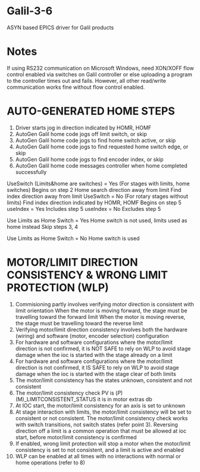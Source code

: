 Galil-3-6
=========

ASYN based EPICS driver for Galil products

Notes
=====

If using RS232 communication on Microsoft Windows, need XON/XOFF flow control enabled via switches on Galil controller or else uploading
a program to the controller times out and fails. However, all other read/write communication works fine without flow control enabled.

AUTO-GENERATED HOME STEPS
=========================
1. Driver starts jog in direction indicated by HOMR, HOMF
2. AutoGen Galil home code jogs off limit switch, or skip
3. AutoGen Galil home code jogs to find home switch active, or skip
4. AutoGen Galil home code jogs to find requested home switch edge, or skip
5. AutoGen Galil home code jogs to find encoder index, or skip
6. AutoGen Galil home code messages controller when home completed successfully

UseSwitch (Limits&home are switches) = Yes (For stages with limits, home switches)
Begins on step 2
Home search direction away from limit
Find index direction away from limit
UseSwitch = No (For rotary stages without limits)
Find index direction indicated by HOMR, HOMF
Begins on step 5
useIndex = Yes
Includes step 5
useIndex = No
Excludes step 5

Use Limits as Home Switch = Yes
Home switch is not used, limits used as home instead
Skip steps 3, 4

Use Limits as Home Switch = No
Home switch is used

MOTOR/LIMIT DIRECTION CONSISTENCY & WRONG LIMIT PROTECTION (WLP)
================================================================
1. Commisioning partly involves verifying motor direction is consistent with limit orientation
   When the motor is moving forward, the stage must be travelling toward the forward limit
   When the motor is moving reverse, the stage must be travelling toward the reverse limit
2. Verifying motor/limit direction consistency involves both the hardware (wiring) and software
   (motor, encoder selection) configuration
3. For hardware and software configurations where the motor/limit direction is not confirmed, it 
   is NOT SAFE to rely on WLP to avoid stage damage when the ioc is started with the stage already
   on a limit
4. For hardware and software configurations where the motor/limit direction is not confirmed, it 
   IS SAFE to rely on WLP to avoid stage damage when the ioc is started with the stage clear of
   both limits
5. The motor/limit consistency has the states unknown, consistent and not consistent
6. The motor/limit consistency check PV is $(P)$(M)_LIMITCONSISTENT_STATUS it is in motor extras db
7. At IOC start, the motor/limit consistency for an axis is set to unknown
8. At stage interaction with limits, the motor/limit consistency will be set to
   consistent or not consistent.  The motor/limit consistency check works with switch transitions,
   not switch states (refer point 3).  Reversing direction off a limit is a common operation that
   must be allowed at ioc start, before motor/limit consistency is confirmed
9. If enabled, wrong limit protection will stop a motor when the motor/limit consistency is set
   to not consistent, and a limit is active and enabled
10. WLP can be enabled at all times with no interactions with normal or home operations 
    (refer to 8)